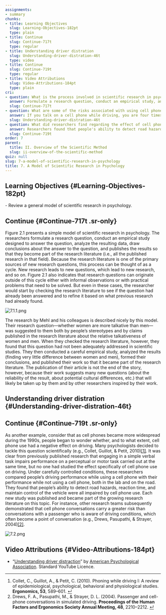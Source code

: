 ```yaml
---
assignments:
- summary
chunks:
- title: Learning Objectives
  slug: Learning-Objectives-182pt
  type: plain
- title: Continue
  slug: Continue-717t
  type: regular
- title: Understanding driver distration
  slug: Understanding-driver-distration-46t
  type: video
- title: Continue
  slug: Continue-719t
  type: regular
- title: Video Attributions
  slug: Video-Attributions-184pt
  type: plain
cri:
- question: What is the process involved in scientific research in psychology according to the model presented in Figure 2.1?
  answer: Formulate a research question, conduct an empirical study, analyze data, draw conclusions, and publish results.
  slug: Continue-717t
- question: What are some of the risks associated with using cell phones while driving according to David Strayer's research?
  answer: If you talk on a cell phone while driving, you are four times more likely to be involved in a crash, and if you text, you are eight times more likely to be involved in a crash.
  slug: Understanding-driver-distration-46t
- question: What did researchers find regarding the effect of cell phone use on driving performance?
  answer: Researchers found that people's ability to detect road hazards, reaction time, and maintain control of the vehicle were all impaired by cell phone use.
  slug: Continue-719t
order: 7
parent:
  title: II. Overview of the Scientific Method
  slug: ii-overview-of-the-scientific-method
quiz: null
slug: 7-a-model-of-scientific-research-in-psychology
title: 7. A Model of Scientific Research in Psychology
---
```


## Learning Objectives {#Learning-Objectives-182pt} 

\- Review a general model of scientific research in psychology.

## Continue {#Continue-717t .sr-only} 

Figure 2.1 presents a simple model of scientific research in psychology. The researchers formulate a research question, conduct an empirical study designed to answer the question, analyze the resulting data, draw conclusions about the answer to the question, and publishes the results so that they become part of the research literature (i.e., all the published research in that field). Because the research literature is one of the primary sources of new research questions, this process can be thought of as a cycle. New research leads to new questions, which lead to new research, and so on. Figure 2.1 also indicates that research questions can originate outside of this cycle either with informal observations or with practical problems that need to be solved. But even in these cases, the researcher would start by checking the research literature to see if the question had already been answered and to refine it based on what previous research had already found.

![7.1.1.png](https://nbjrajrmujlgxmcvqsge.supabase.co/storage/v1/object/public/strapi/files/7.1.1.png-f6e90c177bf745016d4e77ed6cb8b99c.png)

The research by Mehl and his colleagues is described nicely by this model. Their research question—whether women are more talkative than men—was suggested to them both by people’s stereotypes and by claims published in the research literature about the relative talkativeness of women and men. When they checked the research literature, however, they found that this question had not been adequately addressed in scientific studies. They then conducted a careful empirical study, analyzed the results (finding very little difference between women and men), formed their conclusions, and published their work so that it became part of the research literature. The publication of their article is not the end of the story, however, because their work suggests many new questions (about the reliability of the result, about potential cultural differences, etc.) that will likely be taken up by them and by other researchers inspired by their work.

## Understanding driver distration {#Understanding-driver-distration-46t} 



<i-youtube-video src="https://www.youtube.com/watch?v=XToWVxS_9lA" />

## Continue {#Continue-719t .sr-only} 

As another example, consider that as cell phones became more widespread during the 1990s, people began to wonder whether, and to what extent, cell phone use had a negative effect on driving. Many psychologists decided to tackle this question scientifically (e.g., Collet, Guillot, & Petit, 2010)[\[1\]](https://kpu.pressbooks.pub/psychmethods4e/chapter/a-model-of-scientific-research-in-psychology/#footnote-32-1 "Collet, C., Guillot, A., & Petit, C. (2010). Phoning while driving I: A review of epidemiological, psychological, behavioral and physiological studies. Ergonomics, 53, 589–601."). It was clear from previously published research that engaging in a simple verbal task impairs performance on a perceptual or motor task carried out at the same time, but no one had studied the effect specifically of cell phone use on driving. Under carefully controlled conditions, these researchers compared people’s driving performance while using a cell phone with their performance while not using a cell phone, both in the lab and on the road. They found that people’s ability to detect road hazards, reaction time, and maintain control of the vehicle were all impaired by cell phone use. Each new study was published and became part of the growing research literature on this topic. For instance, other research teams subsequently demonstrated that cell phone conversations carry a greater risk than conversations with a passenger who is aware of driving conditions, which often become a point of conversation (e.g., Drews, Pasupathi, & Strayer, 2004)[\[2\]](https://kpu.pressbooks.pub/psychmethods4e/chapter/a-model-of-scientific-research-in-psychology/#footnote-32-2 "Drews, F. A., Pasupathi, M., & Strayer, D. L. (2004). Passenger and cell-phone conversations in simulated driving. Proceedings of the Human Factors and Ergonomics Society Annual Meeting, 48, 2210–2212.").

![7.2.png](https://nbjrajrmujlgxmcvqsge.supabase.co/storage/v1/object/public/strapi/files/7.2.png-ca5c1a0b41e49e5bcaea55d023c5b4bb.png)

## Video Attributions {#Video-Attributions-184pt} 

* “[Understanding driver distraction](https://youtu.be/XToWVxS_9lA)” by [American Psychological Association](https://www.youtube.com/channel/UC1yk0FVuAQctI6yjRlqc1Eg). Standard YouTube Licence.

* * *

1.  Collet, C., Guillot, A., & Petit, C. (2010). Phoning while driving I: A review of epidemiological, psychological, behavioral and physiological studies. __Ergonomics, 53__, 589–601. [↵](https://kpu.pressbooks.pub/psychmethods4e/chapter/a-model-of-scientific-research-in-psychology/#return-footnote-32-1)
2.  Drews, F. A., Pasupathi, M., & Strayer, D. L. (2004). Passenger and cell-phone conversations in simulated driving. __Proceedings of the Human Factors and Ergonomics Society Annual Meeting, 48__, 2210–2212. [↵](https://kpu.pressbooks.pub/psychmethods4e/chapter/a-model-of-scientific-research-in-psychology/#return-footnote-32-2)


